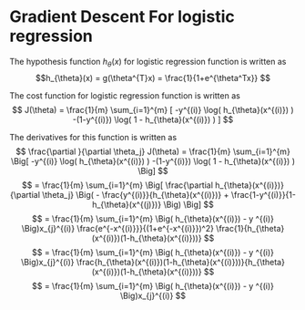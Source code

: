 # Gradient Descent For logistic regression
The hypothesis function $h_{\theta}(x)$ for logistic regression function is written as  
$$h_{\theta}(x) = g(\theta^{T}x) = \frac{1}{1+e^{\theta^Tx}} $$

The cost function for logistic regression function is written as  
$$
   J(\theta) = \frac{1}{m} \sum_{i=1}^{m} 
   [
       -y^{(i)} \log( h_{\theta}(x^{(i)}) ) 
       -(1-y^{(i)}) \log( 1 - h_{\theta}(x^{(i)}) ) 
   ]
$$

The derivatives for this function is written as
$$
   \frac{\partial }{\partial \theta_j} J(\theta)
   = \frac{1}{m} \sum_{i=1}^{m} 
   \Big[
       -y^{(i)} \log( h_{\theta}(x^{(i)}) ) 
       -(1-y^{(i)}) \log( 1 - h_{\theta}(x^{(i)}) ) 
   \Big]
$$
$$
   = \frac{1}{m} \sum_{i=1}^{m} 
   \Big[
      \frac{\partial h_{\theta}(x^{(i)})}{\partial \theta_j}
      \Big(
      - \frac{y^{(i)}}{h_{\theta}(x^{(i)})} + \frac{1-y^{(i)}}{1-h_{\theta}(x^{(j)})}
      \Big)
   \Big]
$$
$$
   = \frac{1}{m} \sum_{i=1}^{m} 
   \Big( h_{\theta}(x^{(i)}) - y ^{(i)} \Big)x_{j}^{(i)}
   \frac{e^{-x^{(i)}}}{(1+e^{-x^{(i)}})^2}
   \frac{1}{h_{\theta}(x^{(i)})(1-h_{\theta}(x^{(i)}))}
$$
$$
   = \frac{1}{m} \sum_{i=1}^{m} 
   \Big( h_{\theta}(x^{(i)}) - y ^{(i)} \Big)x_{j}^{(i)}
   \frac{h_{\theta}(x^{(i)})(1-h_{\theta}(x^{(i)}))}{h_{\theta}(x^{(i)})(1-h_{\theta}(x^{(i)}))}
$$
$$
   = \frac{1}{m} \sum_{i=1}^{m} 
   \Big( h_{\theta}(x^{(i)}) - y ^{(i)} \Big)x_{j}^{(i)}
$$





